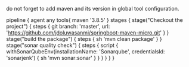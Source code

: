 do not forget to add maven and its version in global tool configuration.


pipeline {
        agent any
        tools{
            maven '3.8.5'
        }
        stages {
            stage("Checkout the project") {
               steps {
                   git branch: 'master', url: 'https://github.com/jdoluwasanmi/springboot-maven-micro.git'
               }
            }
        stage("build the package") {
            steps {
                sh 'mvn clean package'
            }
        }    
        stage("sonar quality check") {
        steps {
            script {
             withSonarQubeEnv(installationName: 'Sonarqube', credentialsId: 'sonarjenk') {
             sh 'mvn sonar:sonar'
            }
        }
      }
    }
    }
}


